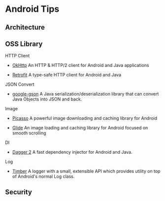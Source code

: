 # Android Tips

## Architecture

## OSS Library

HTTP Client
- [OkHttp](http://square.github.io/okhttp/)
An HTTP & HTTP/2 client for Android and Java applications

- [Retrofit](https://square.github.io/retrofit/)
A type-safe HTTP client for Android and Java

JSON Convert
- [google-gson](https://github.com/google/gson)
A Java serialization/deserialization library that can convert Java Objects into JSON and back.

Image
- [Picasso](http://square.github.io/picasso/)
A powerful image downloading and caching library for Android

- [Glide](https://github.com/bumptech/glide)
An image loading and caching library for Android focused on smooth scrolling

DI
- [Dagger 2](https://github.com/google/dagger)
A fast dependency injector for Android and Java.

Log
- [Timber](https://github.com/JakeWharton/timber)
A logger with a small, extensible API which provides utility on top of Android's normal Log class.

## Security
